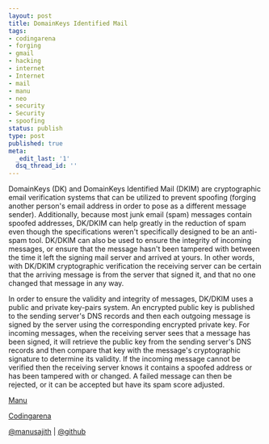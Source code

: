 ```yaml
---
layout: post
title: DomainKeys Identified Mail
tags:
- codingarena
- forging
- gmail
- hacking
- internet
- Internet
- mail
- manu
- neo
- security
- Security
- spoofing
status: publish
type: post
published: true
meta:
  _edit_last: '1'
  dsq_thread_id: ''
---
```

DomainKeys (DK) and DomainKeys Identified Mail (DKIM) are cryptographic email verification systems that can be utilized to prevent spoofing (forging another person's email address in order to pose as a different message sender). Additionally, because most junk email (spam) messages contain spoofed addresses, DK/DKIM can help greatly in the reduction of spam even though the specifications weren't specifically designed to be an anti-spam tool. DK/DKIM can also be used to ensure the integrity of incoming messages, or ensure that the message hasn't been tampered with between the time it left the signing mail server and arrived at yours. In other words, with DK/DKIM cryptographic verification the receiving server can be certain that the arriving message is from the server that signed it, and that no one changed that message in any way.

In order to ensure the validity and integrity of messages, DK/DKIM uses a public and private key-pairs system. An encrypted public key is published to the sending server's DNS records and then each outgoing message is signed by the server using the corresponding encrypted private key. For incoming messages, when the receiving server sees that a message has been signed, it will retrieve the public key from the sending server's DNS records and then compare that key with the message's cryptographic signature to determine its validity. If the incoming message cannot be verified then the receiving server knows it contains a spoofed address or has been tampered with or changed. A failed message can then be rejected, or it can be accepted but have its spam score adjusted.

<a title="Manu" href="http://facebook.com/manusajith" target="_blank">Manu</a>

<a title="codingarena" href="http://codingarena.in" target="_blank">Codingarena</a>

<a href="http://twitter.com/manusajith" title="Twitter">@manusajith</a> | <a href="http://github.com/manusajith" title="Github">@github</a>
